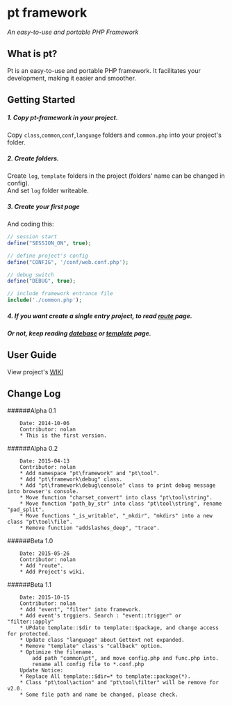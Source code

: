 pt framework
===========================
*An easy-to-use and portable PHP Framework*


What is pt?
---------------------------
Pt is an easy-to-use and portable PHP framework. It facilitates your development, making it easier and smoother.


Getting Started
---------------------------

##### 1. Copy pt-framework in your project.
Copy `class`,`common`,`conf`,`language` folders and `common.php` into your project's folder.

##### 2. Create folders.
Create `log`, `template` folders in the project (folders' name can be changed in config).<br />
And set `log` folder writeable.

##### 3. Create your first page
And coding this:

```php
// session start
define("SESSION_ON", true);

// define project's config
define("CONFIG", '/conf/web.conf.php');

// debug switch
define("DEBUG", true);

// include framework entrance file
include('./common.php');
```

##### 4. If you want create a **single** entry project, to read [route](https://github.com/page7/pt/wiki/Route) page.
#####    Or not, keep reading [datebase](https://github.com/page7/pt/wiki/Datebase) or [template](https://github.com/page7/pt/wiki/Template) page.


User Guide
---------------------------
View project's [WIKI](https://github.com/page7/pt/wiki)


Change Log
---------------------------
######Alpha 0.1

		Date: 2014-10-06
		Contributor: nolan
		* This is the first version.

######Alpha 0.2

		Date: 2015-04-13
		Contributor: nolan
		* Add namespace "pt\framework" and "pt\tool".
		* Add "pt\framework\debug" class.
		* Add "pt\framework\debug\console" class to print debug message into browser's console.
		* Move function "charset_convert" into class "pt\tool\string".
		* Move function "path_by_str" into class "pt\tool\string", rename "pad_split".
		* Move functions "_is_writable", "_mkdir", "mkdirs" into a new class "pt\tool\file".
		* Remove function "addslashes_deep", "trace".

######Beta 1.0

		Date: 2015-05-26
		Contributor: nolan
		* Add "route".
		* Add Project's wiki.

######Beta 1.1

		Date: 2015-10-15
		Contributor: nolan
		* Add "event", "filter" into framework.
		* Add event's trggiers. Search : "event::trigger" or "filter::apply"
		* UPdate template::$dir to template::$package, and change access for protected.
		* Update class "language" about Gettext not expanded.
		* Remove "template" class's "callback" option.
		* Optimize the filename.
			add path "common\pt", and move config.php and func.php into.
			rename all config file to *.conf.php
		Update Notice:
		* Replace All template::$dir=* to template::package(*).
		* Class "pt\tool\action" and "pt\tool\filter" will be remove for v2.0.
		* Some file path and name be changed, please check.